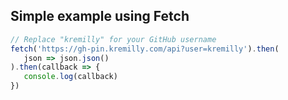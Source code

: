 ## Simple example using Fetch

```javascript
// Replace "kremilly" for your GitHub username
fetch('https://gh-pin.kremilly.com/api?user=kremilly').then(
   json => json.json()
).then(callback => { 
   console.log(callback) 
})
```
